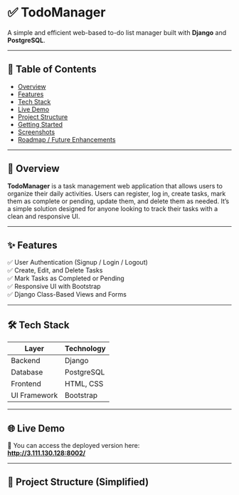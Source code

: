 # ✅ TodoManager

A simple and efficient web-based to-do list manager built with **Django** and **PostgreSQL**.

---

## 📌 Table of Contents
- [Overview](#-overview)
- [Features](#-features)
- [Tech Stack](#-tech-stack)
- [Live Demo](#-live-demo)
- [Project Structure](#-project-structure)
- [Getting Started](#-getting-started)
- [Screenshots](#-screenshots)
- [Roadmap / Future Enhancements](#-roadmap--future-enhancements)

---

## 📖 Overview
**TodoManager** is a task management web application that allows users to organize their daily activities. Users can register, log in, create tasks, mark them as complete or pending, update them, and delete them as needed. It’s a simple solution designed for anyone looking to track their tasks with a clean and responsive UI.

---

## ✨ Features
✅ User Authentication (Signup / Login / Logout)  
✅ Create, Edit, and Delete Tasks  
✅ Mark Tasks as Completed or Pending  
✅ Responsive UI with Bootstrap  
✅ Django Class-Based Views and Forms  

---

## 🛠 Tech Stack
| Layer        | Technology  |
|-------------|-------------|
| Backend     | Django      |
| Database    | PostgreSQL  |
| Frontend    | HTML, CSS   |
| UI Framework| Bootstrap   |

---

## 🌐 Live Demo
🚀 You can access the deployed version here:  
**http://3.111.130.128:8002/**

---

## 📂 Project Structure (Simplified)

